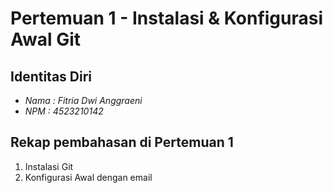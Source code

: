 # Pertemuan 1 - Instalasi & Konfigurasi Awal Git 

## Identitas Diri
- *Nama : Fitria Dwi Anggraeni*
- *NPM  : 4523210142*

## Rekap pembahasan di Pertemuan 1
1. Instalasi Git 
2. Konfigurasi Awal dengan email
